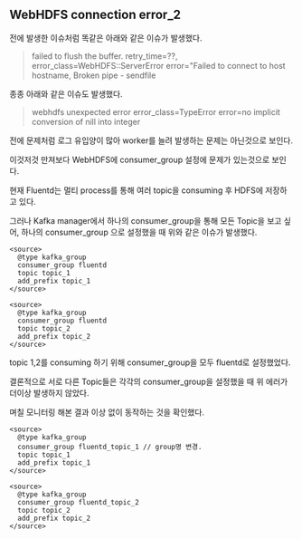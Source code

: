 ##  WebHDFS connection error_2



전에 발생한 이슈처럼 똑같은 아래와 같은 이슈가 발생했다.

>  failed to flush the buffer. retry_time=??, error_class=WebHDFS::ServerError error="Failed to connect to host hostname, Broken pipe - sendfile



종종 아래와 같은 이슈도 발생했다.

> webhdfs unexpected error error_class=TypeError error=no implicit conversion of nill into integer



전에 문제처럼 로그 유입양이 많아 worker를 늘려 발생하는 문제는 아닌것으로 보인다.

이것저것 만져보다 WebHDFS에 consumer_group 설정에 문제가 있는것으로 보인다.



현재 Fluentd는 멀티 process를 통해 여러 topic을 consuming 후 HDFS에 저장하고 있다.

그러나 Kafka manager에서 하나의 consumer_group을 통해 모든 Topic을 보고 싶어, 하나의 consumer_group 으로 설정했을 때 위와 같은 이슈가 발생했다.

```
<source>
  @type kafka_group
  consumer_group fluentd
  topic topic_1
  add_prefix topic_1
</source>

<source>
  @type kafka_group
  consumer_group fluentd
  topic topic_2
  add_prefix topic_2
</source>
```

topic 1,2를 consuming 하기 위해 consumer_group을 모두 fluentd로 설정했었다.



결론적으로 서로 다른 Topic들은 각각의 consumer_group을 설정했을 때 위 에러가 더이상 발생하지 않았다.

며칠 모니터링 해본 결과 이상 없이 동작하는 것을 확인했다.

```
<source>
  @type kafka_group
  consumer_group fluentd_topic_1 // group명 변경.
  topic topic_1
  add_prefix topic_1
</source>

<source>
  @type kafka_group
  consumer_group fluentd_topic_2
  topic topic_2
  add_prefix topic_2
</source>
```

